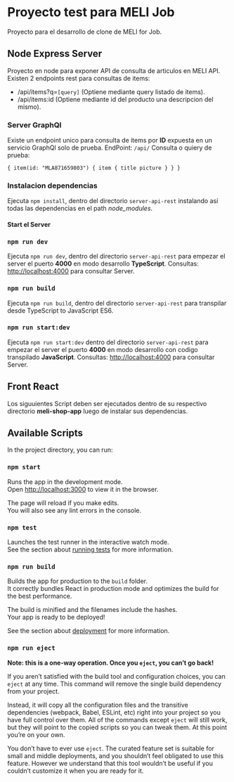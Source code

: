 # Proyecto test para MELI Job
Proyecto para el desarrollo de clone de MELI for Job.

## Node Express Server

Proyecto en node para exponer API de consulta de articulos en MELI API.
Existen 2 endpoints rest para consultas de items:
- /api/items?q=`[query]` (Optiene mediante query listado de items).
- /api/items:id  (Optiene mediante id del producto una descripcion del mismo).

### Server GraphQl
Existe un endpoint unico para consulta de items por __ID__ expuesta en un servicio GraphQl solo de prueba.
EndPoint: `/api/`
Consulta o quiery de prueba:

`{
  item(id: "MLA871659803") {
    item {
      title
      picture
    }
  }
}`
### Instalacion dependencias
Ejecuta `npm install`, dentro del directorio `server-api-rest` instalando así todas las dependencias en el path _node\_modules_.

#### Start el Server

### `npm run dev`
Ejecuta `npm run dev`, dentro del directorio `server-api-rest` para empezar el server el puerto __4000__ en modo desarrollo __TypeScript__.
Consultas: [http://localhost:4000](http://localhost:4000) para consultar Server.

### `npm run build`
Ejecuta `npm run build`, dentro del directorio `server-api-rest` para transpilar desde TypeScript to JavaScript ES6.

### `npm run start:dev`
Ejecuta `npm run start:dev` dentro del directorio `server-api-rest` para empezar el server el puerto __4000__ en modo desarrollo con codigo transpilado __JavaScript__.
Consultas: [http://localhost:4000](http://localhost:4000) para consultar Server.

## Front React
Los siguuientes Script deben ser ejecutados dentro de su respectivo directorio __meli-shop-app__ luego de instalar sus dependencias.


## Available Scripts

In the project directory, you can run:

### `npm start`

Runs the app in the development mode.<br />
Open [http://localhost:3000](http://localhost:3000) to view it in the browser.

The page will reload if you make edits.<br />
You will also see any lint errors in the console.

### `npm test`

Launches the test runner in the interactive watch mode.<br />
See the section about [running tests](https://facebook.github.io/create-react-app/docs/running-tests) for more information.

### `npm run build`

Builds the app for production to the `build` folder.<br />
It correctly bundles React in production mode and optimizes the build for the best performance.

The build is minified and the filenames include the hashes.<br />
Your app is ready to be deployed!

See the section about [deployment](https://facebook.github.io/create-react-app/docs/deployment) for more information.

### `npm run eject`

**Note: this is a one-way operation. Once you `eject`, you can’t go back!**

If you aren’t satisfied with the build tool and configuration choices, you can `eject` at any time. This command will remove the single build dependency from your project.

Instead, it will copy all the configuration files and the transitive dependencies (webpack, Babel, ESLint, etc) right into your project so you have full control over them. All of the commands except `eject` will still work, but they will point to the copied scripts so you can tweak them. At this point you’re on your own.

You don’t have to ever use `eject`. The curated feature set is suitable for small and middle deployments, and you shouldn’t feel obligated to use this feature. However we understand that this tool wouldn’t be useful if you couldn’t customize it when you are ready for it.
